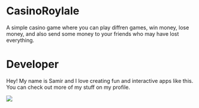 ﻿# CasinoRoylale
A simple casino game where you can play diffren games, win money, lose money, and also send some money to your friends who may have lost everything.

# Developer
Hey! My name is Samir and I love creating fun and interactive apps like this. You can check out more of my stuff on my profile.

![](https://komarev.com/ghpvc/?username=your-github-username&color=dc143c&label=CasinoRoyaleViews)
